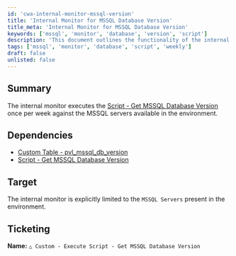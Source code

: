 ```yaml
---
id: 'cwa-internal-monitor-mssql-version'
title: 'Internal Monitor for MSSQL Database Version'
title_meta: 'Internal Monitor for MSSQL Database Version'
keywords: ['mssql', 'monitor', 'database', 'version', 'script']
description: 'This document outlines the functionality of the internal monitor that executes a script to retrieve the MSSQL database version weekly. It details dependencies, target systems, and ticketing information.'
tags: ['mssql', 'monitor', 'database', 'script', 'weekly']
draft: false
unlisted: false
---
```

## Summary

The internal monitor executes the [Script - Get MSSQL Database Version](https://proval.itglue.com/DOC-5078775-15161760) once per week against the MSSQL servers available in the environment.

## Dependencies

- [Custom Table - pvl_mssql_db_version](https://proval.itglue.com/DOC-5078775-15161868)
- [Script - Get MSSQL Database Version](https://proval.itglue.com/DOC-5078775-15161760)

## Target

The internal monitor is explicitly limited to the `MSSQL Servers` present in the environment.

## Ticketing

**Name:** `△ Custom - Execute Script - Get MSSQL Database Version`



